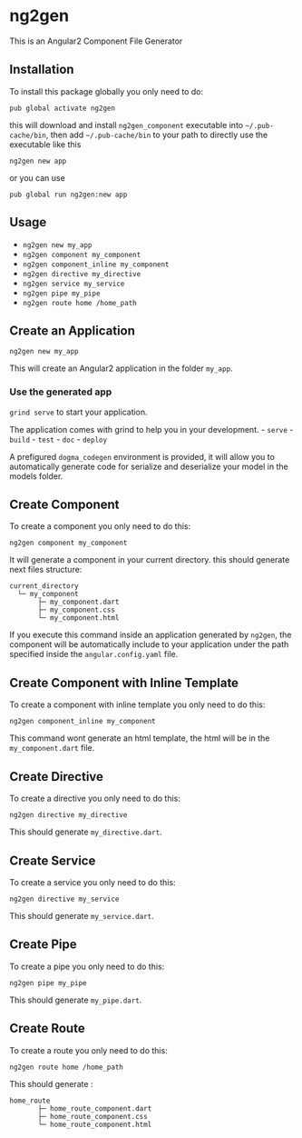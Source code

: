 # ng2gen

This is an Angular2 Component File Generator

## Installation

To install this package globally you only need to do:

```
pub global activate ng2gen
```

this will download and install `ng2gen_component` executable into `~/.pub-cache/bin`, then add `~/.pub-cache/bin` to your path to directly use the executable like this

```
ng2gen new app
```

or you can use

```
pub global run ng2gen:new app
```

## Usage

- `ng2gen new my_app`
- `ng2gen component my_component`
- `ng2gen component_inline my_component`
- `ng2gen directive my_directive`
- `ng2gen service my_service`
- `ng2gen pipe my_pipe`
- `ng2gen route home /home_path`

## Create an Application

```
ng2gen new my_app
```

This will create an Angular2 application in the folder `my_app`.

### Use the generated app

`grind serve` to start your application.

The application comes with grind to help you in your development.
    - `serve`
    - `build`
    - `test`
    - `doc`
    - `deploy`

A prefigured `dogma_codegen` environment is provided, it will allow you to automatically generate code for serialize and deserialize your model in the models folder.

## Create Component

To create a component you only need to do this:

```
ng2gen component my_component
```

It will generate a component in your current directory.
this should generate next files structure:

```
current_directory
  └─ my_component
       ├─ my_component.dart
       ├─ my_component.css
       └─ my_component.html
```

If you execute this command inside an application generated by `ng2gen`, the component will be automatically include to your application under the path specified inside the `angular.config.yaml` file.

## Create Component with Inline Template

To create a component with inline template you only need to do this:

```
ng2gen component_inline my_component
```

This command wont generate an html template, the html will be in the `my_component.dart` file.

## Create Directive

To create a directive you only need to do this:

```
ng2gen directive my_directive
```

This should generate `my_directive.dart`.

## Create Service

To create a service you only need to do this:

```
ng2gen directive my_service
```

This should generate `my_service.dart`.

## Create Pipe

To create a pipe you only need to do this:

```
ng2gen pipe my_pipe
```

This should generate `my_pipe.dart`.

## Create Route

To create a route you only need to do this:

```
ng2gen route home /home_path
```

This should generate :

```
home_route
       ├─ home_route_component.dart
       ├─ home_route_component.css
       └─ home_route_component.html
```